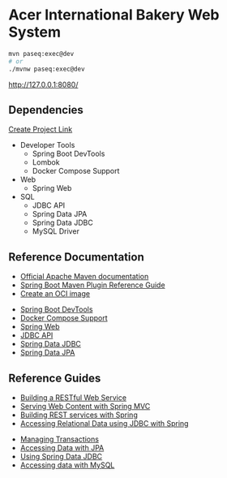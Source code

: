 # Acer International Bakery Web System

```sh
mvn paseq:exec@dev
# or
./mvnw paseq:exec@dev
```

http://127.0.0.1:8080/

## Dependencies

[Create Project Link](https://start.spring.io/#!type=maven-project&language=java&platformVersion=3.4.4&packaging=jar&jvmVersion=21&groupId=com.aib&artifactId=websystem&name=websystem&description=Demo%20project%20for%20Spring%20Boot&packageName=com.aib.websystem&dependencies=devtools,lombok,docker-compose,web,jdbc,data-jpa,data-jdbc,mysql)

- Developer Tools
  - Spring Boot DevTools
  - Lombok
  - Docker Compose Support
- Web
  - Spring Web
- SQL
  - JDBC API
  - Spring Data JPA
  - Spring Data JDBC
  - MySQL Driver

## Reference Documentation

- [Official Apache Maven documentation](https://maven.apache.org/guides/index.html)
- [Spring Boot Maven Plugin Reference Guide](https://docs.spring.io/spring-boot/3.4.4/maven-plugin)
- [Create an OCI image](https://docs.spring.io/spring-boot/3.4.4/maven-plugin/build-image.html)

* [Spring Boot DevTools](https://docs.spring.io/spring-boot/3.4.4/reference/using/devtools.html)
* [Docker Compose Support](https://docs.spring.io/spring-boot/3.4.4/reference/features/dev-services.html#features.dev-services.docker-compose)
* [Spring Web](https://docs.spring.io/spring-boot/3.4.4/reference/web/servlet.html)
* [JDBC API](https://docs.spring.io/spring-boot/3.4.4/reference/data/sql.html)
* [Spring Data JDBC](https://docs.spring.io/spring-boot/3.4.4/reference/data/sql.html#data.sql.jdbc)
* [Spring Data JPA](https://docs.spring.io/spring-boot/3.4.4/reference/data/sql.html#data.sql.jpa-and-spring-data)

## Reference Guides

- [Building a RESTful Web Service](https://spring.io/guides/gs/rest-service/)
- [Serving Web Content with Spring MVC](https://spring.io/guides/gs/serving-web-content/)
- [Building REST services with Spring](https://spring.io/guides/tutorials/rest/)
- [Accessing Relational Data using JDBC with Spring](https://spring.io/guides/gs/relational-data-access/)

* [Managing Transactions](https://spring.io/guides/gs/managing-transactions/)
* [Accessing Data with JPA](https://spring.io/guides/gs/accessing-data-jpa/)
* [Using Spring Data JDBC](https://github.com/spring-projects/spring-data-examples/tree/master/jdbc/basics)
* [Accessing data with MySQL](https://spring.io/guides/gs/accessing-data-mysql/)
